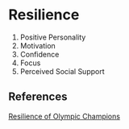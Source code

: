 # Resilience

1. Positive Personality
2. Motivation
3. Confidence
4. Focus
5. Perceived Social Support

## References

[Resilience of Olympic Champions](https://www.pioneera.com/content/blog/2020/7/8/how-you-can-build-the-resilience-of-olympic-champions)